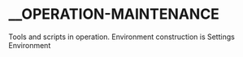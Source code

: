 # __OPERATION-MAINTENANCE
Tools and scripts in operation. Environment construction is Settings Environment
